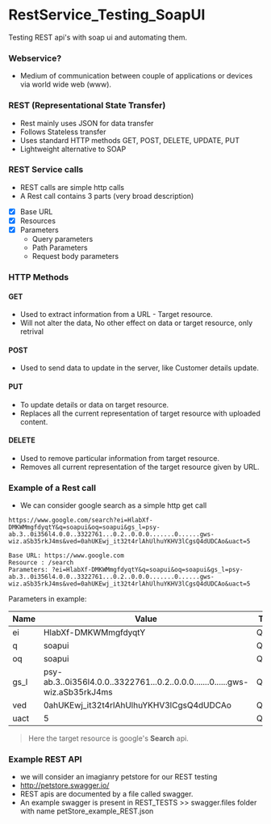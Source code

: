 # RestService_Testing_SoapUI
Testing REST api's with soap ui and automating them.

### Webservice?
- Medium of communication between couple of applications or devices via world wide web (www).

### REST (Representational State Transfer)
- Rest mainly uses JSON for data transfer
- Follows Stateless transfer
- Uses standard HTTP methods GET, POST, DELETE, UPDATE, PUT
- Lightweight alternative to SOAP

### REST Service calls
- REST calls are simple http calls
- A Rest call contains 3 parts (very broad description)
-[x] Base URL
-[x] Resources
-[x] Parameters
    - Query parameters
    - Path Parameters
    - Request body parameters

### HTTP Methods

#### GET
- Used to extract information from a URL - Target resource.
- Will not alter the data, No other effect on data or target resource, only retrival
#### POST
- Used to send data to update in the server, like Customer details update.
#### PUT
- To update details or data on target resource.
- Replaces all the current representation of target resource with uploaded content.
#### DELETE
- Used to remove particular information from target resource.
- Removes all current representation of the target resource given by URL.

### Example of a Rest call
- We can consider google search as a simple http get call

```
https://www.google.com/search?ei=HlabXf-DMKWMmgfdyqtY&q=soapui&oq=soapui&gs_l=psy-ab.3..0i356l4.0.0..3322761...0.2..0.0.0.......0......gws-wiz.aSb35rkJ4ms&ved=0ahUKEwj_it32t4rlAhUlhuYKHV3lCgsQ4dUDCAo&uact=5

Base URL: https://www.google.com
Resource : /search
Parameters: ?ei=HlabXf-DMKWMmgfdyqtY&q=soapui&oq=soapui&gs_l=psy-ab.3..0i356l4.0.0..3322761...0.2..0.0.0.......0......gws-wiz.aSb35rkJ4ms&ved=0ahUKEwj_it32t4rlAhUlhuYKHV3lCgsQ4dUDCAo&uact=5

```
Parameters in example:

Name | Value | Type
--------|--------------------------------------------------|--------------
ei | HlabXf-DMKWMmgfdyqtY | Query
q | soapui | Query
oq | soapui | Query
gs_l | psy-ab.3..0i356l4.0.0..3322761...0.2..0.0.0.......0......gws-wiz.aSb35rkJ4ms | Query
ved | 0ahUKEwj_it32t4rlAhUlhuYKHV3lCgsQ4dUDCAo | Query
uact | 5 | Query

> Here the target resource is google's **Search** api.

### Example REST API
- we will consider an imagianry petstore for our REST testing
- http://petstore.swagger.io/
- REST apis are documented by a file called swagger.
- An example swagger is present in REST_TESTS >> swagger.files folder with name petStore_example_REST.json